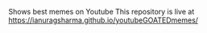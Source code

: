 Shows best memes on Youtube
This repository is live at https://ianuragsharma.github.io/youtubeGOATEDmemes/
